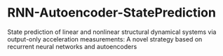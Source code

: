 # RNN-Autoencoder-StatePrediction
State prediction of linear and nonlinear structural dynamical systems via output-only acceleration measurements: A novel strategy based on recurrent neural networks and autoencoders
